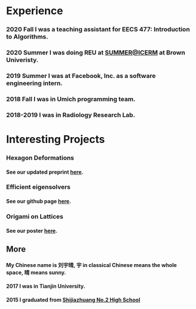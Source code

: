 <!---
# Hi there, I am Erica! 
I am a senior student at the [University of Michigan Ann Arbor](https://umich.edu). 
I major [in Honor Mathematics](https://lsa.umich.edu/math/) and [Computer Science](https://cse.engin.umich.edu/). I am interested in origami, skating, and photography. 
My current favorite game is MindBender. 
--->

# **Experience**

### 2020 Fall I was a teaching assistant for EECS 477: Introduction to Algorithms.

### 2020 Summer I was doing REU at [SUMMER@ICERM](https://icerm.brown.edu/summerug/2020/) at Brown Univeristy.

### 2019 Summer I was at Facebook, Inc. as a software engineering intern.

### 2018 Fall I was in Umich programming team.

### 2018-2019 I was in Radiology Research Lab.



# **Interesting Projects**

### **Hexagon Deformations** 

#### See our updated preprint [here](Hexagon_Project.pdf).


### **Efficient eigensolvers**

#### See our github page [here](https://icerm-efficient-eigensolvers-2020.github.io/EE_with_applications/).

### **Origami on Lattices**

#### See our poster [here](https://sites.lsa.umich.edu/logm/wp-content/uploads/sites/464/2019/08/w19_origami_poster.pdf).



## **More**
#### My Chinese name is 刘宇晴, 宇 in classical Chinese means the whole space, 晴 means sunny.

#### 2017 I was in Tianjin University.

#### 2015 I graduated from [Shijiazhuang No.2 High School]() 







